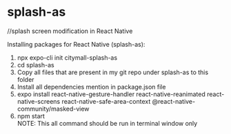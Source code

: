 # splash-as
//splash screen modification in React Native


Installing packages for React Native (splash-as):
1) npx expo-cli init citymall-splash-as
2) cd splash-as
3) Copy all files that are present in my git repo under splash-as to this folder
3) Install all dependencies mention in package.json file 
4) expo install react-native-gesture-handler react-native-reanimated react-native-screens react-native-safe-area-context @react-native-community/masked-view
5) npm start                                                                        
NOTE: This all command should be run in terminal window only

